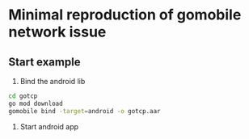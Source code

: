 # Minimal reproduction of gomobile network issue

## Start example

1. Bind the android lib

```sh
cd gotcp
go mod download
gomobile bind -target=android -o gotcp.aar
```

1. Start android app
